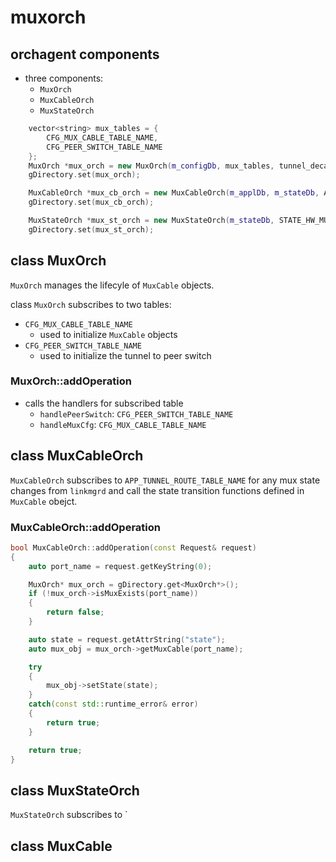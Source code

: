 # muxorch
## orchagent components
* three components:
    * `MuxOrch`
    * `MuxCableOrch`
    * `MuxStateOrch`

```cpp
    vector<string> mux_tables = {
        CFG_MUX_CABLE_TABLE_NAME,
        CFG_PEER_SWITCH_TABLE_NAME
    };
    MuxOrch *mux_orch = new MuxOrch(m_configDb, mux_tables, tunnel_decap_orch, gNeighOrch, gFdbOrch);
    gDirectory.set(mux_orch);

    MuxCableOrch *mux_cb_orch = new MuxCableOrch(m_applDb, m_stateDb, APP_MUX_CABLE_TABLE_NAME);
    gDirectory.set(mux_cb_orch);

    MuxStateOrch *mux_st_orch = new MuxStateOrch(m_stateDb, STATE_HW_MUX_CABLE_TABLE_NAME);
    gDirectory.set(mux_st_orch);
```

## class MuxOrch
`MuxOrch` manages the lifecyle of `MuxCable` objects.


class `MuxOrch` subscribes to two tables:
* `CFG_MUX_CABLE_TABLE_NAME`
    * used to initialize `MuxCable` objects
* `CFG_PEER_SWITCH_TABLE_NAME`
    * used to initialize the tunnel to peer switch


### MuxOrch::addOperation
* calls the handlers for subscribed table
    * `handlePeerSwitch`: `CFG_PEER_SWITCH_TABLE_NAME`
    * `handleMuxCfg`: `CFG_MUX_CABLE_TABLE_NAME`


## class MuxCableOrch
`MuxCableOrch` subscribes to `APP_TUNNEL_ROUTE_TABLE_NAME` for any mux state changes from `linkmgrd` and call the state transition functions defined in `MuxCable` obejct.

### MuxCableOrch::addOperation
```cpp
bool MuxCableOrch::addOperation(const Request& request)
{
    auto port_name = request.getKeyString(0);

    MuxOrch* mux_orch = gDirectory.get<MuxOrch*>();
    if (!mux_orch->isMuxExists(port_name))
    {
        return false;
    }

    auto state = request.getAttrString("state");
    auto mux_obj = mux_orch->getMuxCable(port_name);

    try
    {
        mux_obj->setState(state);
    }
    catch(const std::runtime_error& error)
    {
        return true;
    }

    return true;
}
```

## class MuxStateOrch
`MuxStateOrch` subscribes to `




## class MuxCable
